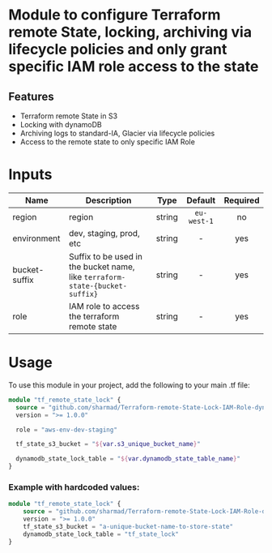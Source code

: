 # Module to configure Terraform remote State, locking, archiving via lifecycle policies and only grant specific IAM role access to the state

## Features
* Terraform remote State in S3
* Locking with dynamoDB
* Archiving logs to standard-IA, Glacier via lifecycle policies
* Access to the remote state to only specific IAM Role


# Inputs
| Name | Description | Type | Default | Required |
|------|-------------|:----:|:-----:|:-----:|
| region | region | string | `eu-west-1` | no |
| environment | dev, staging, prod, etc | string | - | yes |
| bucket-suffix | Suffix to be used in the bucket name, like `terraform-state-{bucket-suffix}` | string | - | yes |
| role | IAM role to access the terraform remote state | string | - | yes |

# Usage

To use this module in your project, add the following to your main .tf file:

```terraform
module "tf_remote_state_lock" {
  source = "github.com/sharmad/Terraform-remote-State-Lock-IAM-Role-dynamoDB-S3-Glacier"
  version = ">= 1.0.0"

  role = "aws-env-dev-staging"

  tf_state_s3_bucket = "${var.s3_unique_bucket_name}"  

  dynamodb_state_lock_table = "${var.dynamodb_state_table_name}"
}
```

### Example with hardcoded values:

```terraform
module "tf_remote_state_lock" {
	source = "github.com/sharmad/Terraform-remote-State-Lock-IAM-Role-dynamoDB-S3-Glacier"
	version = ">= 1.0.0"  
	tf_state_s3_bucket = "a-unique-bucket-name-to-store-state"
	dynamodb_state_lock_table = "tf_state_lock"
}
```
